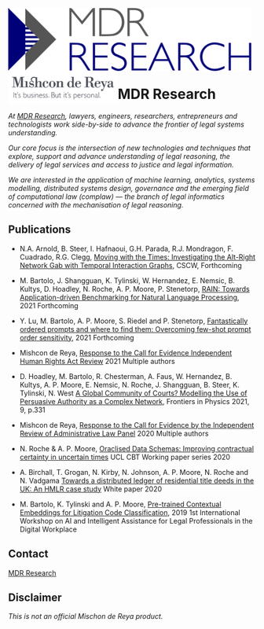 <img src="https://github.com/mdrresearch/mdr-research/blob/main/images/MDR_Research_logo.png" align="left" width="495" height="128">
<br>
<img src="https://github.com/mdrresearch/mdr-research/blob/main/images/mishcon_logo.png" align="left" width="223" height="66">
<br>
<br>
<br>
<br>
<br>
<br>

# MDR Research

*At [MDR Research](https://mdrresearch.co.uk/), lawyers, engineers, researchers, entrepreneurs and technologists work side-by-side to advance the frontier of legal systems understanding.*  

*Our core focus is the intersection of new technologies and techniques that explore, support and advance understanding of legal reasoning, the delivery of legal services and access to justice and legal information.*

*We are interested in the application of machine learning, analytics, systems modelling, distributed systems design, governance and the emerging field of computational law (complaw) — the branch of legal informatics concerned with the mechanisation of legal reasoning.*

## Publications

- N.A. Arnold, B. Steer, I. Hafnaoui, G.H. Parada, R.J. Mondragon, F. Cuadrado, R.G. Clegg, [Moving with the Times: Investigating the Alt-Right Network Gab with Temporal Interaction Graphs](https://github.com/mdrresearch/mdr-research/blob/main/Moving_with_the_Times), CSCW, Forthcoming


- M. Bartolo, J. Shangguan, K. Tylinski, W. Hernandez, E. Nemsic, B. Kultys, D. Hoadley, N. Roche,  A. P. Moore, P. Stenetorp, [RAIN: Towards Application-driven Benchmarking for Natural Language Processing](https://github.com/mdrresearch/mdr-research/blob/main/RAIN_Benchmark), 2021 Forthcoming


- Y. Lu, M. Bartolo, A. P. Moore, S. Riedel and P. Stenetorp, [Fantastically ordered prompts and where to find them: Overcoming few-shot prompt order sensitivity](https://github.com/mdrresearch/mdr-research/blob/main/Fantastically_ordered_prompts), 2021 Forthcoming


- Mishcon de Reya, [Response to the Call for Evidence Independent Human Rights Act Review](https://github.com/mdrresearch/mdr-research/blob/main/Response_to_the_Call_for_Evidence_Human_Rights) 2021 Multiple authors


- D. Hoadley, M. Bartolo, R. Chesterman, A. Faus, W. Hernandez, B. Kultys, A. P. Moore, E. Nemsic, N. Roche, J. Shangguan, B. Steer, K. Tylinski, N. West [A Global Community of Courts? Modelling the Use of Persuasive Authority as a Complex Network](https://github.com/mdrresearch/mdr-research/blob/main/A_Global_Community_of_Courts), Frontiers in Physics 2021, 9, p.331


- Mishcon de Reya, [Response to the Call for Evidence by the Independent Review of Administrative Law Panel](https://github.com/mdrresearch/mdr-research/blob/main/Response_to_the_Call_for_Evidence_Administrative_Law) 2020 Multiple authors


- N. Roche & A. P. Moore, [Oraclised Data Schemas: Improving contractual certainty in uncertain times](https://github.com/mdrresearch/mdr-research/blob/main/Oraclised_Data_Schemas) UCL CBT Working paper series 2020


- A. Birchall, T. Grogan, N. Kirby, N. Johnson, A. P. Moore, N. Roche and N. Vadgama [Towards a distributed ledger of residential title deeds in the UK: An HMLR case study](https://github.com/mdrresearch/mdr-research/blob/main/Towards_a_distributed_ledger) White paper 2020


- M. Bartolo, K. Tylinski and A. P. Moore, [Pre-trained Contextual Embeddings for Litigation Code Classification](https://github.com/mdrresearch/mdr-research/blob/main/Pre-trained_Contextual_Embeddings), 2019 1st International Workshop on AI and Intelligent Assistance for Legal Professionals in the Digital Workplace

## Contact

[MDR Research](https://mdrresearch.co.uk/)

## Disclaimer

*This is not an official Mischon de Reya product.*
